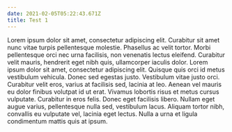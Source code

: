 ```yaml
---
date: 2021-02-05T05:22:43.671Z
title: Test 1
---
```

<!--StartFragment-->

Lorem ipsum dolor sit amet, consectetur adipiscing elit. Curabitur sit amet nunc vitae turpis pellentesque molestie. Phasellus ac velit tortor. Morbi pellentesque orci nec urna facilisis, non venenatis lectus eleifend. Curabitur velit mauris, hendrerit eget nibh quis, ullamcorper iaculis dolor. Lorem ipsum dolor sit amet, consectetur adipiscing elit. Quisque quis orci id metus vestibulum vehicula. Donec sed egestas justo. Vestibulum vitae justo orci. Curabitur velit eros, varius at facilisis sed, lacinia at leo. Aenean vel mauris eu dolor finibus volutpat id ut erat. Vivamus lobortis risus et metus cursus vulputate. Curabitur in eros felis. Donec eget facilisis libero. Nullam eget augue varius, pellentesque nulla sed, vestibulum lacus. Aliquam tortor nibh, convallis eu vulputate vel, lacinia eget lectus. Nulla a urna et ligula condimentum mattis quis at ipsum.

<!--EndFragment-->
